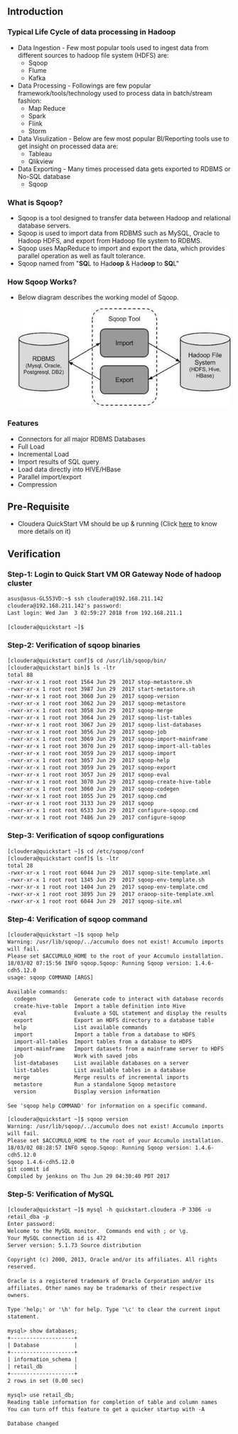 ## Introduction

### Typical Life Cycle of data processing in Hadoop
* Data Ingestion - Few most popular tools used to ingest data from different sources to hadoop file system (HDFS) are:
  * Sqoop
  * Flume
  * Kafka
* Data Processing - Followings are few popular framework/tools/technology used to process data in batch/stream fashion:
  * Map Reduce
  * Spark
  * Flink
  * Storm
* Data Visulization - Below are few most popular BI/Reporting tools use to get insight on processed data are:
  * Tableau
  * Qlikview
* Data Exporting - Many times processed data gets exported to RDBMS or No-SQL database
  * Sqoop 

### What is Sqoop?
* Sqoop is a tool designed to transfer data between Hadoop and relational database servers. 
* Sqoop is used to import data from RDBMS such as MySQL, Oracle to Hadoop HDFS, and export from Hadoop file system to RDBMS.
* Sqoop uses MapReduce to import and export the data, which provides parallel operation as well as fault tolerance.
* Sqoop named from "**SQ**L to Had**oop** & Had**oop** to **SQ**L"

### How Sqoop Works?
* Below diagram describes the working model of Sqoop.
    
  ![Alt text](_images/sqoop_work.jpg?raw=true "Sqoop Working Model")  

### Features
* Connectors for all major RDBMS Databases
* Full Load
* Incremental Load
* Import results of SQL query
* Load data directly into HIVE/HBase
* Parallel import/export
* Compression

## Pre-Requisite
* Cloudera QuickStart VM should be up & running (Click [here](https://github.com/124938/learning-hadoop-vendors/tree/master/cloudera/_1_quickstart_vm/README.md) to know more details on it)

## Verification
 
### Step-1: Login to Quick Start VM OR Gateway Node of hadoop cluster

~~~
asus@asus-GL553VD:~$ ssh cloudera@192.168.211.142
cloudera@192.168.211.142's password: 
Last login: Wed Jan  3 02:59:27 2018 from 192.168.211.1

[cloudera@quickstart ~]$
~~~

### Step-2: Verification of sqoop binaries

~~~
[cloudera@quickstart conf]$ cd /usr/lib/sqoop/bin/
[cloudera@quickstart bin]$ ls -ltr
total 88
-rwxr-xr-x 1 root root 1564 Jun 29  2017 stop-metastore.sh
-rwxr-xr-x 1 root root 3987 Jun 29  2017 start-metastore.sh
-rwxr-xr-x 1 root root 3060 Jun 29  2017 sqoop-version
-rwxr-xr-x 1 root root 3062 Jun 29  2017 sqoop-metastore
-rwxr-xr-x 1 root root 3058 Jun 29  2017 sqoop-merge
-rwxr-xr-x 1 root root 3064 Jun 29  2017 sqoop-list-tables
-rwxr-xr-x 1 root root 3067 Jun 29  2017 sqoop-list-databases
-rwxr-xr-x 1 root root 3056 Jun 29  2017 sqoop-job
-rwxr-xr-x 1 root root 3069 Jun 29  2017 sqoop-import-mainframe
-rwxr-xr-x 1 root root 3070 Jun 29  2017 sqoop-import-all-tables
-rwxr-xr-x 1 root root 3059 Jun 29  2017 sqoop-import
-rwxr-xr-x 1 root root 3057 Jun 29  2017 sqoop-help
-rwxr-xr-x 1 root root 3059 Jun 29  2017 sqoop-export
-rwxr-xr-x 1 root root 3057 Jun 29  2017 sqoop-eval
-rwxr-xr-x 1 root root 3070 Jun 29  2017 sqoop-create-hive-table
-rwxr-xr-x 1 root root 3060 Jun 29  2017 sqoop-codegen
-rwxr-xr-x 1 root root 1055 Jun 29  2017 sqoop.cmd
-rwxr-xr-x 1 root root 3133 Jun 29  2017 sqoop
-rwxr-xr-x 1 root root 6533 Jun 29  2017 configure-sqoop.cmd
-rwxr-xr-x 1 root root 7486 Jun 29  2017 configure-sqoop
~~~

### Step-3: Verification of sqoop configurations

~~~
[cloudera@quickstart ~]$ cd /etc/sqoop/conf
[cloudera@quickstart conf]$ ls -ltr
total 28
-rwxr-xr-x 1 root root 6044 Jun 29  2017 sqoop-site-template.xml
-rwxr-xr-x 1 root root 1345 Jun 29  2017 sqoop-env-template.sh
-rwxr-xr-x 1 root root 1404 Jun 29  2017 sqoop-env-template.cmd
-rwxr-xr-x 1 root root 3895 Jun 29  2017 oraoop-site-template.xml
-rwxr-xr-x 1 root root 6044 Jun 29  2017 sqoop-site.xml
~~~

### Step-4: Verification of sqoop command

~~~
[cloudera@quickstart ~]$ sqoop help
Warning: /usr/lib/sqoop/../accumulo does not exist! Accumulo imports will fail.
Please set $ACCUMULO_HOME to the root of your Accumulo installation.
18/03/02 07:15:56 INFO sqoop.Sqoop: Running Sqoop version: 1.4.6-cdh5.12.0
usage: sqoop COMMAND [ARGS]

Available commands:
  codegen            Generate code to interact with database records
  create-hive-table  Import a table definition into Hive
  eval               Evaluate a SQL statement and display the results
  export             Export an HDFS directory to a database table
  help               List available commands
  import             Import a table from a database to HDFS
  import-all-tables  Import tables from a database to HDFS
  import-mainframe   Import datasets from a mainframe server to HDFS
  job                Work with saved jobs
  list-databases     List available databases on a server
  list-tables        List available tables in a database
  merge              Merge results of incremental imports
  metastore          Run a standalone Sqoop metastore
  version            Display version information

See 'sqoop help COMMAND' for information on a specific command.
~~~

~~~
[cloudera@quickstart ~]$ sqoop version
Warning: /usr/lib/sqoop/../accumulo does not exist! Accumulo imports will fail.
Please set $ACCUMULO_HOME to the root of your Accumulo installation.
18/03/02 08:28:57 INFO sqoop.Sqoop: Running Sqoop version: 1.4.6-cdh5.12.0
Sqoop 1.4.6-cdh5.12.0
git commit id 
Compiled by jenkins on Thu Jun 29 04:30:40 PDT 2017
~~~

### Step-5: Verification of MySQL

~~~
[cloudera@quickstart ~]$ mysql -h quickstart.cloudera -P 3306 -u retail_dba -p
Enter password: 
Welcome to the MySQL monitor.  Commands end with ; or \g.
Your MySQL connection id is 472
Server version: 5.1.73 Source distribution

Copyright (c) 2000, 2013, Oracle and/or its affiliates. All rights reserved.

Oracle is a registered trademark of Oracle Corporation and/or its
affiliates. Other names may be trademarks of their respective
owners.

Type 'help;' or '\h' for help. Type '\c' to clear the current input statement.

mysql> show databases;
+--------------------+
| Database           |
+--------------------+
| information_schema |
| retail_db          |
+--------------------+
2 rows in set (0.00 sec)

mysql> use retail_db;
Reading table information for completion of table and column names
You can turn off this feature to get a quicker startup with -A

Database changed
~~~



